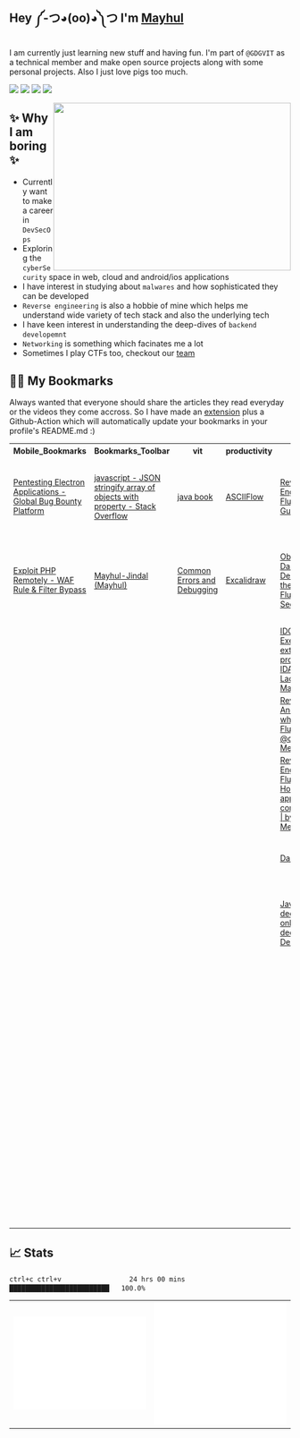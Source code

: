 <h2>Hey ༼-つ◕(oo)◕༽つ I'm <a href="https://buri.prose.sh/">Mayhul</a></h2>

I am currently just learning new stuff and having fun. I'm part of `@GDGVIT` as a technical member and make open source projects along with some personal projects. Also I just love pigs too much.

<a href="https://buri.prose.sh/"><img src="https://img.shields.io/badge/Medium-12100E?style=for-the-badge&logo=medium&logoColor=white"></a> <a href="https://www.instagram.com/_mayhul_/"><img src="https://img.shields.io/badge/Instagram-E4405F?style=for-the-badge&logo=instagram&logoColor=white"></a> <a href="https://twitter.com/mayhulnotmehul"><img src="https://img.shields.io/badge/Twitter-1DA1F2?style=for-the-badge&logo=twitter&logoColor=white"></a> <a href="https://www.linkedin.com/in/mayhul-jindal-774734217/"><img src="https://img.shields.io/badge/LinkedIn-0077B5?style=for-the-badge&logo=linkedin&logoColor=white"></a>

<img align="right" height="300" width="425" alt="" src="https://user-images.githubusercontent.com/95216160/198546446-7fd44a46-bd79-47f3-9ba1-c4bc8bd718bd.gif" />

## ✨ Why I am boring ✨

- Currently want to make a career in `DevSecOps`
- Exploring the `cyberSecurity` space in web, cloud and android/ios applications
- I have interest in studying about `malwares` and how sophisticated they can be developed
- `Reverse engineering` is also a hobbie of mine which helps me understand wide variety of tech stack and also the underlying tech
- I have keen interest in understanding the deep-dives of `backend developemnt`
- `Networking` is something which facinates me a lot
- Sometimes I play CTFs too, checkout our [team](https://ctftime.org/team/165779)

## 👨‍💻 My Bookmarks 
Always wanted that everyone should share the articles they read everyday or the videos they come accross. So I have made an [extension](https://github.com/Mayhul-Jindal/Bookit) plus a Github-Action which will automatically update your bookmarks in your profile's README.md :)

<table>
<tr><th>Mobile_Bookmarks</th><th>Bookmarks_Toolbar</th><th>vit</th><th>productivity</th><th>rev</th><th>random</th><th>project_related</th><th>AI</th><th>open_source</th><th>devops</th><th>CTF</th><th>golang</th></tr>
<tr><td><a href="https://blog.yeswehack.com/yeswerhackers/exploitation/pentesting-electron-applications/">Pentesting Electron Applications - Global Bug Bounty Platform</a></td><td><a href="https://stackoverflow.com/questions/64309705/json-stringify-array-of-objects-with-property">javascript - JSON stringify array of objects with property - Stack Overflow</a></td><td><a href="file:///home/buri/Downloads/Y.Daniel.Liang.-.Introduction.to.Java.Programming.Comprehensive.Version.10th.Edition.-.2014.pdf">java book</a></td><td><a href="https://asciiflow.com/#/">ASCIIFlow</a></td><td><a href="https://www.guardsquare.com/blog/current-state-and-future-of-reversing-flutter-apps">Reverse Engineering Flutter Apps | Guardsquare</a></td><td><a href="https://ertdfgcvb.xyz/?ref=onepagelove">ertdfgcvb</a></td><td><a href="https://medium.com/swlh/how-to-create-a-self-updating-readme-md-for-your-github-profile-f8b05744ca91">How to Create a Self-Updating README.md for Your GitHub Profile | by Thomas Guibert | The Startup | Medium</a></td><td><a href="https://machinelearningmastery.com/start-here/">Start Here with Machine Learning</a></td><td><a href="https://github.com/firstcontributions/first-contributions">firstcontributions/first-contributions: 🚀✨ Help beginners to contribute to open source projects</a></td><td><a href="https://yash-kukreja-98.medium.com/day-21-cs-fundamentals-december-deep-dive-into-hypervisors-ee49d82ad446">Day 21 — CS Fundamentals December — Deep dive into Hypervisors | by Yashvardhan Kukreja | Medium</a></td><td><a href="https://www.hackingarticles.in/">Hacking Articles - Raj Chandel's Blog</a></td><td><a href="https://www.howtogeek.com/devops/what-is-garbage-collection-and-how-does-it-affect-your-programs-performance/">What Is Garbage Collection, and How Does It Affect Your Program’s Performance?</a></td></tr><tr><td><a href="https://www.secjuice.com/php-rce-bypass-filters-sanitization-waf/">Exploit PHP Remotely - WAF Rule & Filter Bypass</a></td><td><a href="https://github.com/Mayhul-Jindal">Mayhul-Jindal (Mayhul)</a></td><td><a href="https://media.pearsoncmg.com/ph/esm/ecs_liang_ijp_11/cw/content/debug.php">Common Errors and Debugging</a></td><td><a href="https://excalidraw.com/">Excalidraw</a></td><td><a href="https://www.guardsquare.com/blog/obstacles-in-dart-decompilation-and-the-impact-on-flutter-app-security">Obstacles in Dart Decompilation & the Impact on Flutter™ App Sec</a></td><td><a href="https://jsfiddle.net/Ldkdjs80/4/">JSFiddle</a></td><td><a href="https://medium.com/data-science-indo/self-updating-your-readme-md-2021-guide-d7e03c1b2411">Self-Updating Your README.md (2021 Guide) | by Russell Saerang | Data Science Indonesia | Medium</a></td><td></td><td><a href="https://github.com/EddieHubCommunity/hacktoberfest-practice">EddieHubCommunity/hacktoberfest-practice: Repo for you to raise a Pull Request for practice</a></td><td><a href="https://workat.tech/system-design/article/best-engineering-blogs-articles-videos-system-design-tvwa05b8bzzr">System Design articles</a></td><td><a href="https://anilcelik.medium.com/en-defcon-27-advanced-wireless-exploitation-workshop-ctf-write-up-f787b0899256">[EN] DEFCON 27 Advanced Wireless Exploitation Workshop — CTF Write-Up | by Anıl Çelik | Medium</a></td><td><a href="https://medium.com/@teddyking/linux-namespaces-850489d3ccf">Linux Namespaces. Part 1 of the “Namespaces in Go”… | by Ed King | Medium</a></td></tr><tr><td></td><td></td><td></td><td></td><td><a href="https://www.baco.sk/posts/idc-python/">IDC Python - Executing external programs from IDA :: MWLab — Ladislav's Malware Lab</a></td><td><a href="https://roadmap.sh/">Developer Roadmaps</a></td><td><a href="https://github.com/janl/mustache.js/">janl/mustache.js: Minimal templating with {{mustaches}} in JavaScript</a></td><td></td><td><a href="https://www.youtube.com/results?search_query=live+contributing+t+open+source">(1) live contributing t open source - YouTube</a></td><td><a href="https://blog.logrocket.com/how-to-run-a-node-js-server-with-nginx/">Simple nginx + nodejs setup</a></td><td><a href="https://sites.google.com/site/csatamusa/cyber-competitions/ncl/extract-images-from-pcap-file-using-wireshark">Extract Images from PCAP file using Wireshark - CSA</a></td><td><a href="https://medium.com/@martinomburajr">Martin Ombura Jr. – Medium</a></td></tr><tr><td></td><td></td><td></td><td></td><td><a href="https://cryptax.medium.com/reversing-an-android-sample-which-uses-flutter-23c3ff04b847">Reversing an Android sample which uses Flutter | by @cryptax | Medium</a></td><td><a href="https://gochronicles.com/benchmark-restful-apis/">Bench-marking RESTful APIs</a></td><td></td><td></td><td><a href="https://hacktoberfest.com/participation/#beginner-resources">Participation | Hacktoberfest 2022</a></td><td><a href="https://nodejs.org/en/docs/guides/nodejs-docker-webapp/">Dockerizing_Node.js</a></td><td><a href="https://mem2019.github.io/">2019's blog</a></td><td><a href="https://dev.to/jinxankit/go-project-structure-and-guidelines-4ccm">Go - Project Structure and Guidelines - DEV Community 👩‍💻👨‍💻</a></td></tr><tr><td></td><td></td><td></td><td></td><td><a href="https://medium.com/@rondalal54/reverse-engineering-flutter-apps-5d620bb105c0">Reverse Engineering Flutter Apps. How the Flutter apps are compiled, and… | by Ron Dalal | Medium</a></td><td><a href="https://www.sejda.com/pdf-editor">Easy to use Online PDF editor</a></td><td></td><td></td><td><a href="https://dev.to/chrissiemhrk/git-commit-message-5e21">How to write a good commit message - DEV Community 👩‍💻👨‍💻</a></td><td><a href="https://www.digitalocean.com/community/tutorials/how-to-install-nginx-on-ubuntu-20-04">How To Install Nginx on Ubuntu 20.04 | DigitalOcean</a></td><td><a href="http://dbp-consulting.com/tutorials/debugging/linuxProgramStartup.html">Linux x86 Program Start Up</a></td><td></td></tr><tr><td></td><td></td><td></td><td></td><td><a href="https://mrale.ph/dartvm/">Dart VM</a></td><td><a href="https://blog.ankursundara.com/pwning-php/">Pwning PHP CTF Challenges</a></td><td></td><td></td><td></td><td><a href="https://samanbaboli.medium.com/how-to-load-balancing-nodejs-apps-using-nginx-a3b4ceb7c782">How to load Balancing Node.js apps using NGINX? | by Saman Baboli | Medium</a></td><td><a href="https://book.hacktricks.xyz/network-services-pentesting/6379-pentesting-redis">6379 - Pentesting Redis - HackTricks</a></td><td></td></tr><tr><td></td><td></td><td></td><td></td><td><a href="https://www.decompiler.com/">Java decompiler online / APK decompiler - Decompiler.com</a></td><td><a href="https://medium.com/hackernoon/understanding-ipfs-in-depth-1-5-a-beginner-to-advanced-guide-e937675a8c8a">Understanding IPFS in Depth(1/6): A Beginner to Advanced Guide | by vasa | HackerNoon.com | Medium</a></td><td></td><td></td><td></td><td><a href="https://thesecmaster.com/set-up-a-testing-site-in-nginx/">Step By Step Procedure To Set Up A Testing Site In Nginx - The Sec Master</a></td><td><a href="https://systemweakness.com/hacking-a-redis-database-tryhackme-60f37b694338">Hacking a Redis database — TryHackMe | by Martin Martinez | System Weakness</a></td><td></td></tr><tr><td></td><td></td><td></td><td></td><td></td><td><a href="https://prose.sh/">prose.sh -- a blog platform for hackers</a></td><td></td><td></td><td></td><td><a href="https://www.cloudflare.com/learning/dns/what-is-dns/">What is DNS? | How DNS works | Cloudflare</a></td><td><a href="https://devconnected.com/advanced-bash-scripting-guide/">Advanced Bash Scripting Guide – devconnected</a></td><td></td></tr><tr><td></td><td></td><td></td><td></td><td></td><td></td><td></td><td></td><td></td><td><a href="https://blog.logrocket.com/how-to-build-web-app-with-multiple-subdomains-nginx/">How to build a web app with multiple subdomains using Nginx - LogRocket Blog</a></td><td><a href="https://www.intezer.com/blog/malware-analysis/malware-reverse-engineering-beginners/">Malware Reverse Engineering 1</a></td><td></td></tr><tr><td></td><td></td><td></td><td></td><td></td><td></td><td></td><td></td><td></td><td><a href="https://www.educative.io/courses/grokking-computer-networking">Grokking Computer Networking for Software Engineers - Learn Interactively</a></td><td><a href="https://app.intigriti.com/researcher/programs/intigriti/challenge0922/detail">Intigriti - Bug Bounty & Agile Pentesting Platform</a></td><td></td></tr><tr><td></td><td></td><td></td><td></td><td></td><td></td><td></td><td></td><td></td><td><a href="https://dockerlabs.collabnix.com/docker/cheatsheet/">The Ultimate Docker Cheat Sheet | dockerlabs</a></td><td><a href="https://book.hacktricks.xyz/pentesting-web/dangling-markup-html-scriptless-injection">Dangling Markup - HTML scriptless injection - HackTricks</a></td><td></td></tr><tr><td></td><td></td><td></td><td></td><td></td><td></td><td></td><td></td><td></td><td><a href="https://developers.google.com/protocol-buffers/docs/overview">Protocol Buffers </a></td><td></td><td></td></tr><tr><td></td><td></td><td></td><td></td><td></td><td></td><td></td><td></td><td></td><td><a href="https://www.youtube.com/results?search_query=horizontal+scale+backend+using+kubernetes+an+nginx">horizontal scale backend using kubernetes an nginx - YouTube</a></td><td></td><td></td></tr>
</table>

## 📈 Stats
```
ctrl+c ctrl+v                 24 hrs 00 mins      █████████████████████████   100.0%
```
<table>
  <tr>
    <td><img align="" width="" alt="🦑" src="/bottom.svg"></td>
    <td><img align="" width="" alt="🦑" src="/lang.svg"></td>
  </tr>
</table>
